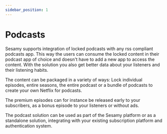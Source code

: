 ```yaml
---
sidebar_position: 1
---
```


# Podcasts

Sesamy supports integration of locked podcasts with any rss compliant podcasts app. This way the users can consume the locked content in their podcast app of choice and doesn't have to add a new app to access the content. With the solution you also get better data about your listeners and their listening habits.

The content can be packaged in a variety of ways: Lock individual episodes, entire seasons, the entire podcast or a bundle of podcasts to create your own Netflix for podcasts.

The premium episodes can for instance be released early to your subscribers, as a bonus episode to your listeners or without ads.

The podcast solution can be used as part of the Sesamy platform or as a standalone solution, integrating with your existing subscription platform and authentication system.
